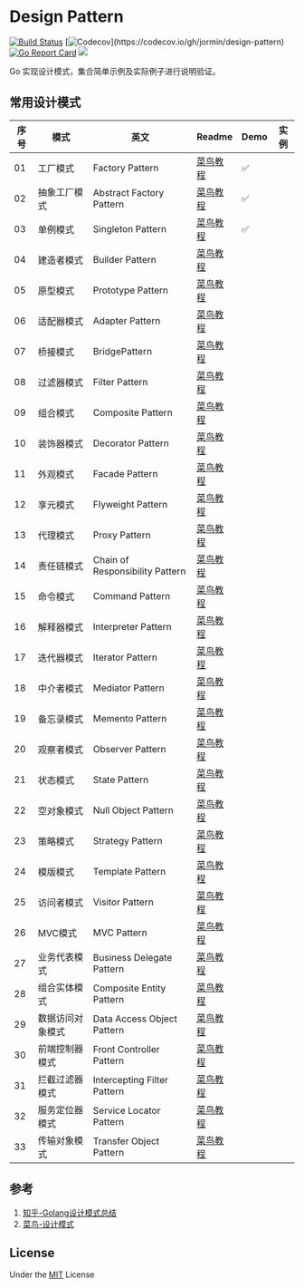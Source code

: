 Design Pattern
=====

[![Build Status](https://github.com/jormin/design-pattern/workflows/test/badge.svg?branch=master)](https://github.com/jormin/design-pattern/actions?query=workflow%3Atest)
[![Codecov](https://codecov.io/gh/jormin/design-pattern/branch/master/graph/badge.svg?)](https://codecov.io/gh/jormin/design-pattern)
[![Go Report Card](https://goreportcard.com/badge/github.com/jormin/design-pattern)](https://goreportcard.com/report/github.com/jormin/design-pattern)
[![](https://img.shields.io/badge/version-v1.0.0-success.svg)](https://github.com/jormin/design-pattern)

Go 实现设计模式，集合简单示例及实际例子进行说明验证。

常用设计模式
-----

| 序号 | 模式         | 英文   | Readme | Demo | 实例 |
| ---- | ------------ | ------ | ---- | ---- | ---- |
| 01   | 工厂模式 | Factory Pattern | [菜鸟教程](https://www.runoob.com/design-pattern/factory-pattern.html) |   ✅   |      |
| 02    | 抽象工厂模式 | Abstract Factory Pattern | [菜鸟教程](https://www.runoob.com/design-pattern/abstract-factory-pattern.html) |   ✅   |      |
| 03   | 单例模式     | Singleton Pattern | [菜鸟教程](https://www.runoob.com/design-pattern/singleton-pattern.html) | ✅ |      |
| 04    | 建造者模式   | Builder Pattern | [菜鸟教程](https://www.runoob.com/design-pattern/builder-pattern.html) |      |      |
| 05    | 原型模式   | Prototype Pattern | [菜鸟教程](https://www.runoob.com/design-pattern/prototype-pattern.html) |      |      |
| 06    | 适配器模式   | Adapter Pattern | [菜鸟教程](https://www.runoob.com/design-pattern/adapter-pattern.html) |      |      |
| 07    | 桥接模式   | BridgePattern | [菜鸟教程](https://www.runoob.com/design-pattern/bridge-pattern.html) |      |      |
| 08    | 过滤器模式   | Filter Pattern | [菜鸟教程](https://www.runoob.com/design-pattern/filter-pattern.html) |      |      |
| 09    | 组合模式     | Composite Pattern | [菜鸟教程](https://www.runoob.com/design-pattern/composite-pattern.html) |      |      |
| 10    | 装饰器模式   | Decorator Pattern | [菜鸟教程](https://www.runoob.com/design-pattern/decorator-pattern.html) |      |      |
| 11   | 外观模式   | Facade Pattern | [菜鸟教程](https://www.runoob.com/design-pattern/facade-pattern.html) |      |      |
| 12   | 享元模式     | Flyweight Pattern | [菜鸟教程](https://www.runoob.com/design-pattern/flyweight-pattern.html) |      |      |
| 13   | 代理模式     | Proxy Pattern | [菜鸟教程](https://www.runoob.com/design-pattern/proxy-pattern.html) |      |      |
| 14   | 责任链模式   | Chain of Responsibility Pattern | [菜鸟教程](https://www.runoob.com/design-pattern/chain-of-responsibility-pattern.html) |      |      |
| 15   | 命令模式     | Command Pattern | [菜鸟教程](https://www.runoob.com/design-pattern/command-pattern.html) |      |      |
| 16    | 解释器模式     | Interpreter Pattern | [菜鸟教程](https://www.runoob.com/design-pattern/interpreter-pattern.html) |      |      |
| 17    | 迭代器模式     | Iterator Pattern | [菜鸟教程](https://www.runoob.com/design-pattern/iterator-pattern.html) |      |      |
| 18   | 中介者模式     | Mediator Pattern | [菜鸟教程](https://www.runoob.com/design-pattern/mediator-pattern.html) |      |      |
| 19   | 备忘录模式   | Memento Pattern | [菜鸟教程](https://www.runoob.com/design-pattern/memento-pattern.html) |      |      |
| 20   | 观察者模式   | Observer Pattern | [菜鸟教程](https://www.runoob.com/design-pattern/observer-pattern.html) |      |      |
| 21   | 状态模式     | State Pattern | [菜鸟教程](https://www.runoob.com/design-pattern/state-pattern.html) |      |      |
| 22   | 空对象模式     | Null Object Pattern | [菜鸟教程](https://www.runoob.com/design-pattern/null-object-pattern.html) |      |      |
| 23   | 策略模式     | Strategy Pattern | [菜鸟教程](https://www.runoob.com/design-pattern/strategy-pattern.html) |      |      |
| 24   | 模版模式     | Template Pattern | [菜鸟教程](https://www.runoob.com/design-pattern/template-pattern.html) |      |      |
| 25   | 访问者模式     | Visitor Pattern | [菜鸟教程](https://www.runoob.com/design-pattern/visitor-pattern.html) |      |      |
| 26   | MVC模式     | MVC Pattern | [菜鸟教程](https://www.runoob.com/design-pattern/mvc-pattern.html) |      |      |
| 27   | 业务代表模式     | Business Delegate Pattern | [菜鸟教程](https://www.runoob.com/design-pattern/business-delegate-pattern.html) |      |      |
| 28   | 组合实体模式     | Composite Entity Pattern | [菜鸟教程](https://www.runoob.com/design-pattern/composite-entity-pattern.html) |      |      |
| 29   | 数据访问对象模式     | Data Access Object Pattern | [菜鸟教程](https://www.runoob.com/design-pattern/data-access-object-pattern.html) |      |      |
| 30   | 前端控制器模式     | Front Controller Pattern | [菜鸟教程](https://www.runoob.com/design-pattern/front-controller-pattern.html) |      |      |
| 31   | 拦截过滤器模式     | Intercepting Filter Pattern | [菜鸟教程](https://www.runoob.com/design-pattern/intercepting-filter-pattern.html) |      |      |
| 32   | 服务定位器模式     | Service Locator Pattern | [菜鸟教程](https://www.runoob.com/design-pattern/service-locator-pattern.html) |      |      |
| 33   | 传输对象模式     | Transfer Object Pattern | [菜鸟教程](https://www.runoob.com/design-pattern/transfer-object-pattern.html) |      |      |

参考
-----

1. [知乎-Golang设计模式总结](https://zhuanlan.zhihu.com/p/437626980)
2. [菜鸟-设计模式](https://www.runoob.com/design-pattern/design-pattern-tutorial.html)

License
-------

Under the [MIT](./LICENSE) License